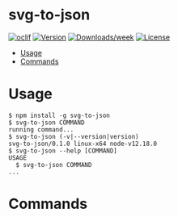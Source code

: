 svg-to-json
===========



[![oclif](https://img.shields.io/badge/cli-oclif-brightgreen.svg)](https://oclif.io)
[![Version](https://img.shields.io/npm/v/svg-to-json.svg)](https://npmjs.org/package/svg-to-json)
[![Downloads/week](https://img.shields.io/npm/dw/svg-to-json.svg)](https://npmjs.org/package/svg-to-json)
[![License](https://img.shields.io/npm/l/svg-to-json.svg)](https://github.com/Nevoss/svg-to-json/blob/master/package.json)

<!-- toc -->
* [Usage](#usage)
* [Commands](#commands)
<!-- tocstop -->
# Usage
<!-- usage -->
```sh-session
$ npm install -g svg-to-json
$ svg-to-json COMMAND
running command...
$ svg-to-json (-v|--version|version)
svg-to-json/0.1.0 linux-x64 node-v12.18.0
$ svg-to-json --help [COMMAND]
USAGE
  $ svg-to-json COMMAND
...
```
<!-- usagestop -->
# Commands
<!-- commands -->

<!-- commandsstop -->
